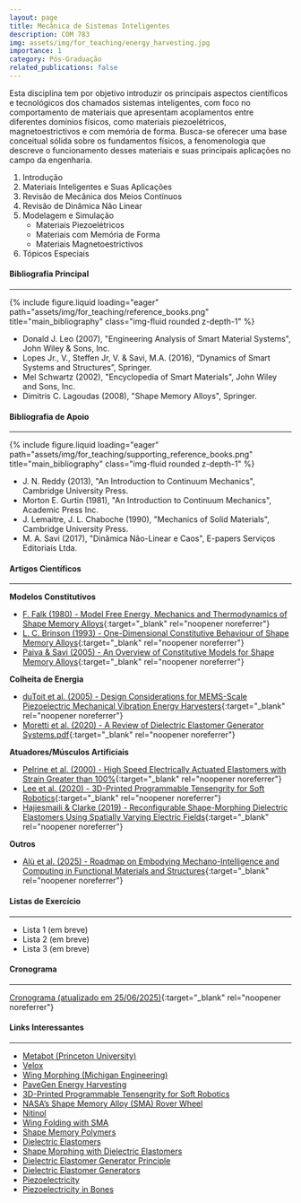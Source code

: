 ```yaml
---
layout: page
title: Mecânica de Sistemas Inteligentes
description: COM 783
img: assets/img/for_teaching/energy_harvesting.jpg
importance: 1
category: Pós-Graduação
related_publications: false
---
```


Esta disciplina tem por objetivo introduzir os principais aspectos científicos e tecnológicos dos chamados sistemas inteligentes, com foco no comportamento de materiais que apresentam acoplamentos entre diferentes domínios físicos, como materiais piezoelétricos, magnetoestrictivos e com memória de forma. Busca-se oferecer uma base conceitual sólida sobre os fundamentos físicos, a fenomenologia que descreve o funcionamento desses materiais e suas principais aplicações no campo da engenharia.

1. Introdução
2. Materiais Inteligentes e Suas Aplicações
3. Revisão de Mecânica dos Meios Contínuos
4. Revisão de Dinâmica Não Linear
5. Modelagem e Simulação
   - Materiais Piezoelétricos
   - Materiais com Memória de Forma
   - Materiais Magnetoestrictivos
6. Tópicos Especiais

<div class="mt-5"></div>

#### **Bibliografia Principal**

---

<div class="row">
    <div class="col-sm mt-3 mt-md-0">
        {% include figure.liquid loading="eager" path="assets/img/for_teaching/reference_books.png" title="main_bibliography" class="img-fluid rounded z-depth-1" %}
    </div>
</div>

- Donald J. Leo (2007), "Engineering Analysis of Smart Material Systems", John Wiley & Sons, Inc.
- Lopes Jr., V., Steffen Jr, V. & Savi, M.A. (2016), “Dynamics of Smart Systems and Structures”, Springer.
- Mel Schwartz (2002), "Encyclopedia of Smart Materials", John Wiley and Sons, Inc.
- Dimitris C. Lagoudas (2008), "Shape Memory Alloys", Springer.

<div class="mt-5"></div>

#### **Bibliografia de Apoio**

---

<div class="row">
    <div class="col-sm mt-3 mt-md-0">
        {% include figure.liquid loading="eager" path="assets/img/for_teaching/supporting_reference_books.png" title="main_bibliography" class="img-fluid rounded z-depth-1" %}
    </div>
</div>

- J. N. Reddy (2013), "An Introduction to Continuum Mechanics", Cambridge University Press.
- Morton E. Gurtin (1981), "An Introduction to Continuum Mechanics", Academic Press Inc.
- J. Lemaitre, J. L. Chaboche (1990), "Mechanics of Solid Materials", Cambridge University Press.
- M. A. Savi (2017), "Dinâmica Não-Linear e Caos", E-papers Serviços Editoriais Ltda.

<div class="mt-5"></div>

#### **Artigos Científicos**

---

<!-- - [](../..){:target="_blank" rel="noopener noreferrer"} -->

**Modelos Constitutivos**

- [F. Falk (1980) - Model Free Energy, Mechanics and Thermodynamics of Shape Memory Alloys](<../../assets/pdf/for_teaching/smart_systems/F.%20Falk%20(1980)%20-%20Model%20Free%20Energy,%20Mechanics%20and%20Thermodynamics%20of%20Shape%20Memory%20Alloys.pdf>){:target="\_blank" rel="noopener noreferrer"}
- [L. C. Brinson (1993) - One-Dimensional Constitutive Behaviour of Shape Memory Alloys](<../../assets/pdf/for_teaching/smart_systems/L.%20C.%20Brinson%20(1993)%20-%20One-Dimensional%20Constitutive%20Behaviour%20of%20Shape%20Memory%20Alloys.pdf>){:target="\_blank" rel="noopener noreferrer"}
- [Paiva & Savi (2005) - An Overview of Constitutive Models for Shape Memory Alloys](<../../assets/pdf/for_teaching/smart_systems/Paiva%20&%20Savi%20(2005)%20-%20An%20Overview%20of%20Constitutive%20Models%20for%20Shape%20Memory%20Alloys.pdf>){:target="\_blank" rel="noopener noreferrer"}

**Colheita de Energia**

- [duToit et al. (2005) - Design Considerations for MEMS-Scale Piezoelectric Mechanical Vibration Energy Harvesters](<../../assets/pdf/for_teaching/smart_systems/duToit%20et%20al.%20(2005)%20-%20Design%20Considerations%20for%20MEMS-Scale%20Piezoelectric%20Mechanical%20Vibration%20Energy%20Harvesters.pdf>){:target="\_blank" rel="noopener noreferrer"}
- [Moretti et al. (2020) - A Review of Dielectric Elastomer Generator Systems.pdf](<../../assets/pdf/for_teaching/smart_systems/Moretti%20et%20al.%20(2020)%20-%20A%20Review%20of%20Dielectric%20Elastomer%20Generator%20Systems.pdf>){:target="\_blank" rel="noopener noreferrer"}

**Atuadores/Músculos Artificiais**

- [Pelrine et al. (2000) - High Speed Electrically Actuated Elastomers with Strain Greater than 100%](<../../assets/pdf/for_teaching/smart_systems/Pelrine%20et%20al.%20(2000)%20-%20High-Speed%20Electrically%20Actuated%20Elastomers%20with%20Strain%20Greater%20than%20100%25.pdf>){:target="\_blank" rel="noopener noreferrer"}
- [Lee et al. (2020) - 3D-Printed Programmable Tensengrity for Soft Robotics](<../../assets/pdf/for_teaching/smart_systems/Lee%20et%20al.%20(2020)%20-%203D-Printed%20Programmable%20Tensengrity%20for%20Soft%20Robotics.pdf>){:target="\_blank" rel="noopener noreferrer"}
- [Hajiesmaili & Clarke (2019) - Reconfigurable Shape-Morphing Dielectric Elastomers Using Spatially Varying Electric Fields](<../../assets/pdf/for_teaching/smart_systems/Hajiesmaili%20&%20Clarke%20(2019)%20-%20Reconfigurable%20Shape-Morphing%20Dielectric%20Elastomers%20Using%20Spatially%20Varying%20Electric%20Fields.pdf>){:target="\_blank" rel="noopener noreferrer"}

**Outros**

- [Alù et al. (2025) - Roadmap on Embodying Mechano-Intelligence and Computing in Functional Materials and Structures](<../../assets/pdf/for_teaching/smart_systems/Alù%20et%20al.%20(2025)%20-%20Roadmap%20on%20Embodying%20Mechano-Intelligence%20and%20Computing%20in%20Functional%20Materials%20and%20Structures.pdf>){:target="\_blank" rel="noopener noreferrer"}

<div class="mt-5"></div>

#### **Listas de Exercício**

---

- Lista 1 (em breve)
- Lista 2 (em breve)
- Lista 3 (em breve)

#### **Cronograma**

---

[Cronograma (atualizado em 25/06/2025)](../../assets/pdf/for_teaching/smart_systems/Cronograma_2025_2.pdf){:target="\_blank" rel="noopener noreferrer"}

#### **Links Interessantes**

---

- [Metabot (Princeton University)](https://engineering.princeton.edu/news/2025/04/23/material-robot-its-metabot)
- [Velox](https://vimeo.com/590799435)
- [Wing Morphing (Michigan Engineering)](https://www.youtube.com/watch?v=GDqvhUhQbQE)
- [PaveGen Energy Harvesting](https://www.youtube.com/watch?v=VD15-2Uriyc)
- [3D-Printed Programmable Tensengrity for Soft Robotics](https://www.science.org/doi/suppl/10.1126/scirobotics.aay9024/suppl_file/aay9024_movie_s8.mp4)
- [NASA’s Shape Memory Alloy (SMA) Rover Wheel](https://www.youtube.com/watch?v=2lv6Vs12jLc)
- [Nitinol](https://www.youtube.com/watch?v=wI-qAxKJoSU&t=293s)
- [Wing Folding with SMA](https://www.youtube.com/watch?v=RgpuReoirzk)
- [Shape Memory Polymers](https://www.youtube.com/watch?v=abGAVzueSUc)
- [Dielectric Elastomers](https://www.youtube.com/watch?v=PDqmGHHKkWw&list=PLzm5Rax7ovKhzCIhVVXhN9FLpAVj7xANm&index=3)
- [Shape Morphing with Dielectric Elastomers](https://www.youtube.com/watch?v=EUl56-zMWiQ&list=PLzm5Rax7ovKhzCIhVVXhN9FLpAVj7xANm&index=7)
- [Dielectric Elastomer Generator Principle](https://www.youtube.com/watch?v=62JQ3DPJ9ek)
- [Dielectric Elastomer Generators](https://www.youtube.com/watch?v=wJ-FhS2b6Kg)
- [Piezoelectricity](https://www.youtube.com/watch?v=wcJXA8IqYl8)
- [Piezoelectricity in Bones](https://www.youtube.com/watch?v=rsmh__9Yv3o)
